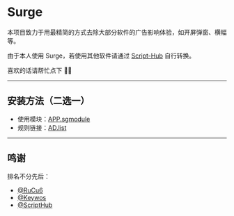 # Surge

本项目致力于用最精简的方式去除大部分软件的广告影响体验，如开屏弹窗、横幅等。

由于本人使用 Surge，若使用其他软件请通过 [Script-Hub](https://github.com/Script-Hub-Org/Script-Hub) 自行转换。

喜欢的话请帮忙点下 🌟🌟

---

## 安装方法（二选一）
   - 使用模块：[APP.sgmodule](https://raw.githubusercontent.com/001ProMax/Surge/main/Module/AD/APP.sgmodule)
   - 规则链接：[AD.list](https://raw.githubusercontent.com/001ProMax/Surge/main/Ruleset/AD.list)

---

## 鸣谢

排名不分先后：
- [@RuCu6](https://github.com/YikR/QuanX)
- [@Keywos](https://github.com/Keywos/rule)
- [@ScriptHub](https://github.com/Script-Hub-Org/Script-Hub)
